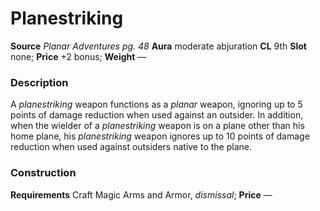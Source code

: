 ﻿---
name: "Planestriking"
type: "weapon_quality"
price: "+2 bonus"
description: |
  "A _planestriking_ weapon functions as a _planar_ weapon, ignoring up to 5 points of damage reduction when used against an outsider. In addition, when the wielder of a _planestriking_ weapon is on a plane other than his home plane, his _planestriking_ weapon ignores up to 10 points of damage reduction when used against outsiders native to the plane."
---

#  Planestriking

**Source** _Planar Adventures pg. 48_
**Aura** moderate abjuration **CL** 9th
**Slot** none; **Price** +2 bonus; **Weight** —

### Description

A _planestriking_ weapon functions as a _planar_ weapon, ignoring up to 5 points of damage reduction when used against an outsider. In addition, when the wielder of a _planestriking_ weapon is on a plane other than his home plane, his _planestriking_ weapon ignores up to 10 points of damage reduction when used against outsiders native to the plane.

### Construction

**Requirements** Craft Magic Arms and Armor, _dismissal_; **Price** —